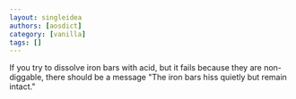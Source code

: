 ```yaml
---
layout: singleidea
authors: [aosdict]
category: [vanilla]
tags: []
---
```

If you try to dissolve iron bars with acid, but it fails because they are non-diggable, there should be a message "The iron bars hiss quietly but remain intact."
